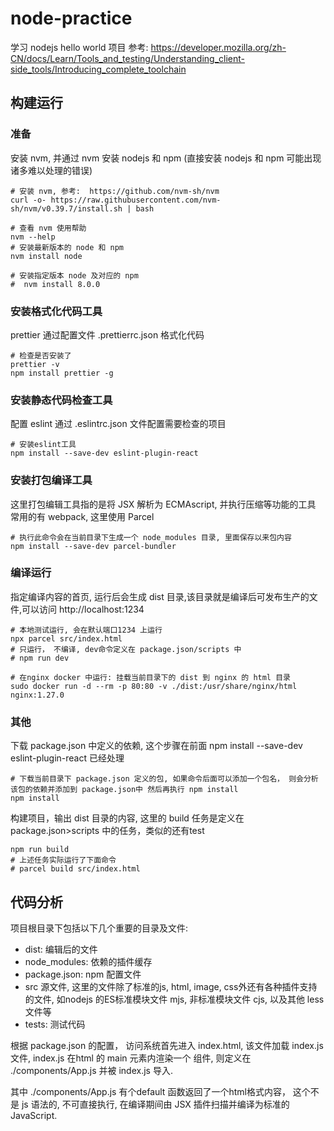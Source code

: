 # node-practice
学习 nodejs hello world 项目
参考: https://developer.mozilla.org/zh-CN/docs/Learn/Tools_and_testing/Understanding_client-side_tools/Introducing_complete_toolchain

## 构建运行
### 准备
安装 nvm, 并通过 nvm 安装 nodejs 和 npm (直接安装 nodejs 和 npm 可能出现诸多难以处理的错误)
```shell
# 安装 nvm, 参考:  https://github.com/nvm-sh/nvm
curl -o- https://raw.githubusercontent.com/nvm-sh/nvm/v0.39.7/install.sh | bash

# 查看 nvm 使用帮助
nvm --help
# 安装最新版本的 node 和 npm
nvm install node 

# 安装指定版本 node 及对应的 npm
#  nvm install 8.0.0
```

### 安装格式化代码工具
prettier 通过配置文件 .prettierrc.json 格式化代码
```shell
# 检查是否安装了
prettier -v
npm install prettier -g
```

### 安装静态代码检查工具
配置 eslint 通过 .eslintrc.json 文件配置需要检查的项目
```shell
# 安装eslint工具
npm install --save-dev eslint-plugin-react
```

### 安装打包编译工具
这里打包编辑工具指的是将 JSX 解析为 ECMAscript, 并执行压缩等功能的工具 常用的有 webpack, 这里使用 Parcel
```shell
# 执行此命令会在当前目录下生成一个 node_modules 目录, 里面保存以来包内容
npm install --save-dev parcel-bundler
```


### 编译运行
指定编译内容的首页, 运行后会生成 dist 目录,该目录就是编译后可发布生产的文件,可以访问 http://localhost:1234
```shell
# 本地测试运行, 会在默认端口1234 上运行
npx parcel src/index.html
# 只运行， 不编译, dev命令定义在 package.json/scripts 中
# npm run dev

# 在nginx docker 中运行: 挂载当前目录下的 dist 到 nginx 的 html 目录
sudo docker run -d --rm -p 80:80 -v ./dist:/usr/share/nginx/html nginx:1.27.0
```

### 其他

下载 package.json 中定义的依赖, 这个步骤在前面 npm install --save-dev eslint-plugin-react 已经处理
```shell
# 下载当前目录下 package.json 定义的包, 如果命令后面可以添加一个包名， 则会分析该包的依赖并添加到 package.json中 然后再执行 npm install 
npm install 
```
构建项目，输出 dist 目录的内容, 这里的 build 任务是定义在  package.json>scripts 中的任务，类似的还有test
```shell
npm run build
# 上述任务实际运行了下面命令
# parcel build src/index.html
```

## 代码分析
项目根目录下包括以下几个重要的目录及文件: 
+ dist: 编辑后的文件
+ node_modules: 依赖的插件缓存
+ package.json: npm 配置文件
+ src 源文件, 这里的文件除了标准的js, html, image, css外还有各种插件支持的文件, 如nodejs 的ES标准模块文件 mjs, 非标准模块文件 cjs, 以及其他 less 文件等
+ tests: 测试代码

根据 package.json 的配置， 访问系统首先进入 index.html, 该文件加载 index.js 文件, index.js 在html 的 main 元素内渲染一个 <APP> 组件, <APP> 则定义在 ./components/App.js 并被 index.js 导入.   

其中 ./components/App.js 有个default 函数返回了一个html格式内容， 这个不是 js 语法的, 不可直接执行, 在编译期间由 JSX 插件扫描并编译为标准的JavaScript.   
